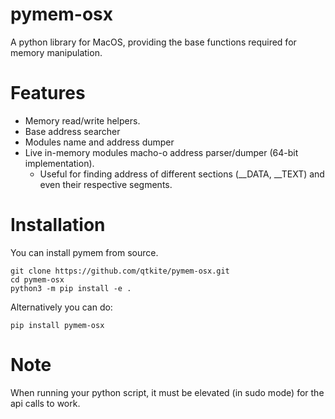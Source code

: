 # pymem-osx
A python library for MacOS, providing the base functions required for memory manipulation.

# Features
- Memory read/write helpers.
- Base address searcher
- Modules name and address dumper
- Live in-memory modules macho-o address parser/dumper (64-bit implementation).
  - Useful for finding address of different sections (__DATA, __TEXT) and even their respective segments.

# Installation
You can install pymem from source.
```
git clone https://github.com/qtkite/pymem-osx.git
cd pymem-osx
python3 -m pip install -e .
```

Alternatively you can do:
```
pip install pymem-osx
```
# Note
When running your python script, it must be elevated (in sudo mode) for the api calls to work.
